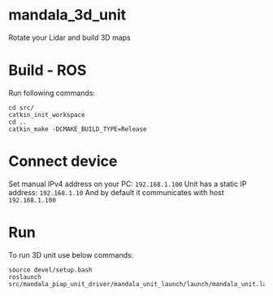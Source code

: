 # mandala_3d_unit
Rotate your Lidar and build 3D maps

# Build - ROS

Run following commands:

```
cd src/
catkin_init_workspace
cd ..
catkin_make -DCMAKE_BUILD_TYPE=Release
```

# Connect device

Set manual IPv4 address on your PC: `192.168.1.100`
Unit has a static IP address: `192.168.1.10`
And by default it communicates with host `192.168.1.100`

# Run

To run 3D unit use below commands:

```
source devel/setup.bash
roslaunch src/mandala_piap_unit_driver/mandala_unit_launch/launch/mandala_unit.launch
```
